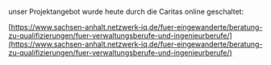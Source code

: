 unser Projektangebot wurde heute durch die Caritas online geschaltet:

[https://www.sachsen-anhalt.netzwerk-iq.de/fuer-eingewanderte/beratung-zu-qualifizierungen/fuer-verwaltungsberufe-und-ingenieurberufe/](https://www.sachsen-anhalt.netzwerk-iq.de/fuer-eingewanderte/beratung-zu-qualifizierungen/fuer-verwaltungsberufe-und-ingenieurberufe/)
